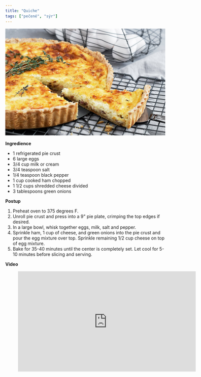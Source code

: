 ```yaml
---
title: "Quiche"
tags: ["pečené", "sýr"]
---
```


![Quiche](./images/quiche.jpg)

**Ingredience**

- 1 refrigerated pie crust
- 6 large eggs
- 3/4 cup milk or cream
- 3/4 teaspoon salt
- 1/4 teaspoon black pepper
- 1 cup cooked ham chopped
- 1 1/2 cups shredded cheese divided
- 3 tablespoons green onions

**Postup**

1. Preheat oven to 375 degrees F.
2. Unroll pie crust and press into a 9" pie plate, crimping the top edges if desired.
3. In a large bowl, whisk together eggs, milk, salt and pepper.
4. Sprinkle ham, 1 cup of cheese, and green onions into the pie crust and pour the egg mixture over top. Sprinkle remaining 1/2 cup cheese on top of egg mixture.
5. Bake for 35-40 minutes until the center is completely set. Let cool for 5-10 minutes before slicing and serving.

**Video**

<figure class="video_container">
  <iframe width="560" height="315" src="https://www.youtube.com/embed/6LzLqmfiOVU" frameborder="0" allow="accelerometer; autoplay; encrypted-media; gyroscope; picture-in-picture" allowfullscreen></iframe>
</figure>
